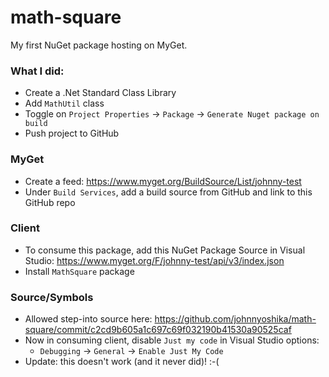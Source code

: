 # math-square

My first NuGet package hosting on MyGet.

### What I did:
* Create a .Net Standard Class Library
* Add `MathUtil` class
* Toggle on `Project Properties` -> `Package` -> `Generate Nuget package on build`
* Push project to GitHub

### MyGet
* Create a feed: https://www.myget.org/BuildSource/List/johnny-test
* Under `Build Services`, add a build source from GitHub and link to this GitHub repo

### Client
* To consume this package, add this NuGet Package Source in Visual Studio: https://www.myget.org/F/johnny-test/api/v3/index.json
* Install `MathSquare` package

### Source/Symbols
* Allowed step-into source here: https://github.com/johnnyoshika/math-square/commit/c2cd9b605a1c697c69f032190b41530a90525caf
* Now in consuming client, disable `Just my code` in Visual Studio options:
  * `Debugging` -> `General` -> `Enable Just My Code`
* Update: this doesn't work (and it never did)! :-(

